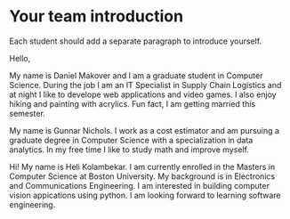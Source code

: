 # Your team introduction 
 Each student should add a separate paragraph to introduce yourself. 

Hello,

My name is Daniel Makover and I am a graduate student in Computer Science. During the job I am an IT Specialist in Supply Chain Logistics and at night I like to develope web applications and video games. I also enjoy hiking and painting with acrylics. Fun fact, I am getting married this semester. 

My name is Gunnar Nichols. I work as a cost estimator and am pursuing a graduate degree in Computer Science with a specialization in data analytics. In my free time I like to study math and improve myself.  


Hi! My name is Heli Kolambekar. I am currently enrolled in the Masters in Computer Science at Boston University. My background is in Electronics and Communications Engineering. I am interested in building computer vision appications using python. I am looking forward to learning software engineering.

